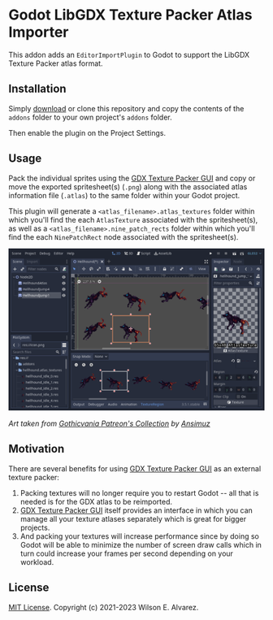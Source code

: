 # Godot LibGDX Texture Packer Atlas Importer

This addon adds an `EditorImportPlugin` to Godot to support the LibGDX Texture Packer atlas format.

## Installation

Simply [download](https://github.com/Rubonnek/godot-libgdx-texture-packer-atlas-importer/archive/refs/heads/main.zip) or clone this repository and copy the contents of the
`addons` folder to your own project's `addons` folder.

Then enable the plugin on the Project Settings.

## Usage

Pack the individual sprites using the [GDX Texture Packer GUI](https://github.com/crashinvaders/gdx-texture-packer-gui) and copy or move the exported spritesheet(s) (`.png`) along with the associated atlas information file (`.atlas`) to the same folder within your Godot project.

This plugin will generate a `<atlas_filename>.atlas_textures` folder within which you'll find the each `AtlasTexture` associated with the spritesheet(s), as well as a `<atlas_filename>.nine_patch_rects` folder within which you'll find the each `NinePatchRect` node associated with the spritesheet(s).

<p align="center">
<img src="screenshots/hellhound_atlas_textures_showcase.png" alt="Hellhound Atlas Textures">
</p>

*Art taken from [Gothicvania Patreon's Collection](https://itch.io/queue/c/313331/gothicvania?game_id=255239) by [Ansimuz](https://linktr.ee/ansimuz)*

## Motivation

There are several benefits for using [GDX Texture Packer GUI](https://github.com/crashinvaders/gdx-texture-packer-gui) as an external texture packer:

1. Packing textures will no longer require you to restart Godot -- all that is needed is for the GDX atlas to be reimported.
2. [GDX Texture Packer GUI](https://github.com/crashinvaders/gdx-texture-packer-gui) itself provides an interface in which you can manage all your texture atlases separately which is great for bigger projects.
3. And packing your textures will increase performance since by doing so Godot will be able to minimize the number of screen draw calls which in turn could increase your frames per second depending on your workload.

## License

[MIT License](LICENSE). Copyright (c) 2021-2023 Wilson E. Alvarez.
